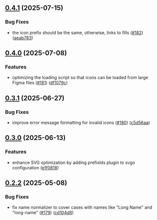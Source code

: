## [0.4.1](https://github.com/acronis/ui-component-library/compare/figma-fetcher/0.4.0...figma-fetcher/0.4.1) (2025-07-15)


### Bug Fixes

* the icon prefix should be the same, otherwise, links to fills ([#182](https://github.com/acronis/ui-component-library/issues/182)) ([aeab783](https://github.com/acronis/ui-component-library/commit/aeab7831e5de4ef339520a5082935c62b736da2d))

## [0.4.0](https://github.com/acronis/ui-component-library/compare/figma-fetcher/0.3.1...figma-fetcher/0.4.0) (2025-07-08)


### Features

* optimizing the loading script so that icons can be loaded from large Figma files ([#181](https://github.com/acronis/ui-component-library/issues/181)) ([df1079c](https://github.com/acronis/ui-component-library/commit/df1079c35f5a38b05ec40df93cd712599a09c71e))

## [0.3.1](https://github.com/acronis/ui-component-library/compare/figma-fetcher/0.3.0...figma-fetcher/0.3.1) (2025-06-27)


### Bug Fixes

* improve error message formatting for invalid icons ([#180](https://github.com/acronis/ui-component-library/issues/180)) ([c5d56aa](https://github.com/acronis/ui-component-library/commit/c5d56aa63e40ee4d6394afddb5bbb8bbf08d1950))

## [0.3.0](https://github.com/acronis/ui-component-library/compare/figma-fetcher/0.2.2...figma-fetcher/0.3.0) (2025-06-13)


### Features

* enhance SVG optimization by adding prefixIds plugin to svgo configuration ([e1f0818](https://github.com/acronis/ui-component-library/commit/e1f0818c188e5fafa06dcc85d3f8ed919ae1a8d9))

## [0.2.2](https://github.com/acronis/ui-component-library/compare/figma-fetcher/0.2.1...figma-fetcher/0.2.2) (2025-05-08)


### Bug Fixes

* fix name normalizer to cover cases with names like "Long  Name" and "long-name" ([#179](https://github.com/acronis/ui-component-library/issues/179)) ([cd104d8](https://github.com/acronis/ui-component-library/commit/cd104d889e2eb4843f221fcf51fd638aba69c9eb))

